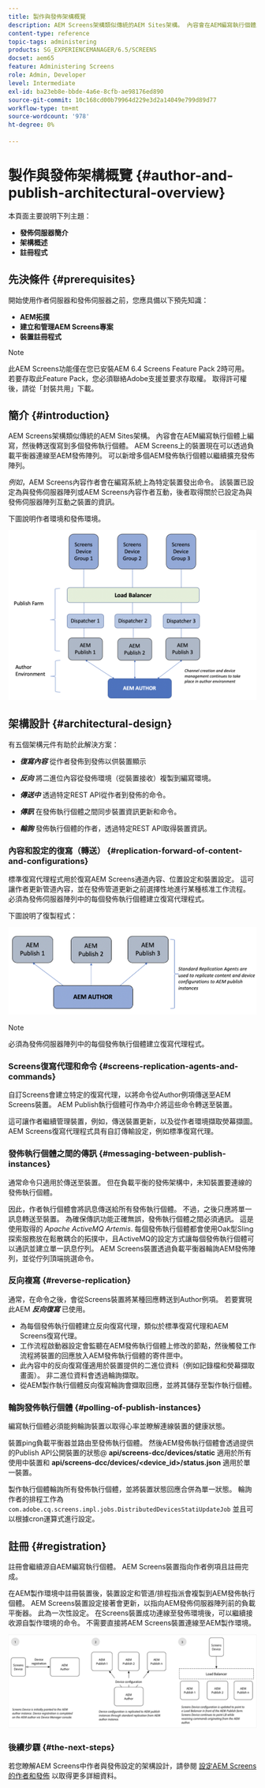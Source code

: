 ```yaml
---
title: 製作與發佈架構概覽
description: AEM Screens架構類似傳統的AEM Sites架構。 內容會在AEM編寫執行個體上編寫，然後轉送復寫到多個發佈執行個體。
content-type: reference
topic-tags: administering
products: SG_EXPERIENCEMANAGER/6.5/SCREENS
docset: aem65
feature: Administering Screens
role: Admin, Developer
level: Intermediate
exl-id: ba23eb8e-bbde-4a6e-8cfb-ae98176ed890
source-git-commit: 10c168cd00b79964d229e3d2a14049e799d89d77
workflow-type: tm+mt
source-wordcount: '978'
ht-degree: 0%

---
```


# 製作與發佈架構概覽 {#author-and-publish-architectural-overview}

本頁面主要說明下列主題：

* **發佈伺服器簡介**
* **架構概述**
* **註冊程式**

## 先決條件 {#prerequisites}

開始使用作者伺服器和發佈伺服器之前，您應具備以下預先知識：

* **AEM拓撲**
* **建立和管理AEM Screens專案**
* **裝置註冊程式**

>[!NOTE]
>
>此AEM Screens功能僅在您已安裝AEM 6.4 Screens Feature Pack 2時可用。 若要存取此Feature Pack，您必須聯絡Adobe支援並要求存取權。 取得許可權後，請從「封裝共用」下載。

## 簡介 {#introduction}

AEM Screens架構類似傳統的AEM Sites架構。 內容會在AEM編寫執行個體上編寫，然後轉送復寫到多個發佈執行個體。 AEM Screens上的裝置現在可以透過負載平衡器連線至AEM發佈陣列。 可以新增多個AEM發佈執行個體以繼續擴充發佈陣列。

*例如*，AEM Screens內容作者會在編寫系統上為特定裝置發出命令。 該裝置已設定為與發佈伺服器陣列或AEM Screens內容作者互動，後者取得關於已設定為與發佈伺服器陣列互動之裝置的資訊。

下圖說明作者環境和發佈環境。

![screen_shot_2019-03-04at30236pm](assets/screen_shot_2019-03-04at30236pm.png)

## 架構設計 {#architectural-design}

有五個架構元件有助於此解決方案：

* ***復寫內容*** 從作者發佈到發佈以供裝置顯示

* ***反向*** 將二進位內容從發佈環境（從裝置接收）複製到編寫環境。
* ***傳送中*** 透過特定REST API從作者到發佈的命令。
* ***傳訊*** 在發佈執行個體之間同步裝置資訊更新和命令。
* ***輪詢*** 發佈執行個體的作者，透過特定REST API取得裝置資訊。

### 內容和設定的復寫（轉送）  {#replication-forward-of-content-and-configurations}

標準復寫代理程式用於復寫AEM Screens通道內容、位置設定和裝置設定。 這可讓作者更新管道內容，並在發佈管道更新之前選擇性地進行某種核准工作流程。 必須為發佈伺服器陣列中的每個發佈執行個體建立復寫代理程式。

下圖說明了復製程式：

![screen_shot_2019-03-04at33935pm](assets/screen_shot_2019-03-04at33935pm.png)

>[!NOTE]
>
>必須為發佈伺服器陣列中的每個發佈執行個體建立復寫代理程式。

### Screens復寫代理和命令  {#screens-replication-agents-and-commands}

自訂Screens會建立特定的復寫代理，以將命令從Author例項傳送至AEM Screens裝置。 AEM Publish執行個體可作為中介將這些命令轉送至裝置。

這可讓作者繼續管理裝置，例如，傳送裝置更新，以及從作者環境擷取熒幕擷圖。 AEM Screens復寫代理程式具有自訂傳輸設定，例如標準復寫代理。

### 發佈執行個體之間的傳訊  {#messaging-between-publish-instances}

通常命令只適用於傳送至裝置。 但在負載平衡的發佈架構中，未知裝置要連線的發佈執行個體。

因此，作者執行個體會將訊息傳送給所有發佈執行個體。 不過，之後只應將單一訊息轉送至裝置。 為確保傳訊功能正確無誤，發佈執行個體之間必須通訊。 這是使用取得的 *Apache ActiveMQ Artemis*. 每個發佈執行個體都會使用Oak型Sling探索服務放在鬆散耦合的拓撲中，且ActiveMQ的設定方式讓每個發佈執行個體可以通訊並建立單一訊息佇列。 AEM Screens裝置透過負載平衡器輪詢AEM發佈陣列，並從佇列頂端挑選命令。

### 反向複寫 {#reverse-replication}

通常，在命令之後，會從Screens裝置將某種回應轉送到Author例項。 若要實現此AEM ***反向復寫*** 已使用。

* 為每個發佈執行個體建立反向復寫代理，類似於標準復寫代理和AEM Screens復寫代理。
* 工作流程啟動器設定會監聽在AEM發佈執行個體上修改的節點，然後觸發工作流程將裝置的回應放入AEM發佈執行個體的寄件匣中。
* 此內容中的反向復寫僅適用於裝置提供的二進位資料（例如記錄檔和熒幕擷取畫面）。 非二進位資料會透過輪詢擷取。
* 從AEM製作執行個體反向復寫輪詢會擷取回應，並將其儲存至製作執行個體。

### 輪詢發佈執行個體  {#polling-of-publish-instances}

編寫執行個體必須能夠輪詢裝置以取得心率並瞭解連線裝置的健康狀態。

裝置ping負載平衡器並路由至發佈執行個體。 然後AEM發佈執行個體會透過提供的Publish API公開裝置的狀態@ **api/screens-dcc/devices/static** 適用於所有使用中裝置和 **api/screens-dcc/devices/&lt;device_id>/status.json** 適用於單一裝置。

製作執行個體輪詢所有發佈執行個體，並將裝置狀態回應合併為單一狀態。 輪詢作者的排程工作為 `com.adobe.cq.screens.impl.jobs.DistributedDevicesStatiUpdateJob` 並且可以根據cron運算式進行設定。

## 註冊 {#registration}

註冊會繼續源自AEM編寫執行個體。 AEM Screens裝置指向作者例項且註冊完成。

在AEM製作環境中註冊裝置後，裝置設定和管道/排程指派會複製到AEM發佈執行個體。 AEM Screens裝置設定接著會更新，以指向AEM發佈伺服器陣列前的負載平衡器。 此為一次性設定。 在Screens裝置成功連線至發佈環境後，可以繼續接收源自製作環境的命令。 不需要直接將AEM Screens裝置連線至AEM製作環境。

![screen_shot_2019-02-25at15218pm](assets/screen_shot_2019-02-25at15218pm.png)

### 後續步驟 {#the-next-steps}

若您瞭解AEM Screens中作者與發佈設定的架構設計，請參閱 [設定AEM Screens的作者和發佈](author-and-publish.md) 以取得更多詳細資料。
